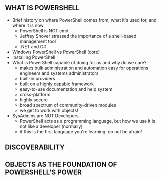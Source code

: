 ## WHAT IS POWERSHELL
- Brief history on where PowerShell comes from, what it's used for, and where it is now
  - PowerShell is NOT cmd
  - Jeffrey Snover stressed the importance of a shell-based management tool
  - .NET and C#
- Windows PowerShell vs PowerShell (core)
- Installing PowerShell
- What is PowerShell capable of doing for us and why do we care?
  - makes bulk administration and automation easy for operations engineers and systems administrators
  - built-in providers
  - built on a highly capable framework
  - easy-to-use documentation and help system
  - cross-platform
  - highly secure
  - broad spectrum of community-driven modules
  - we get to work with objects!
- SysAdmins are NOT Developers
  - PowerShell acts as a programming language, but how we use it is not like a developer (normally)
  - if this is the first language you're learning, do not be afraid!

## DISCOVERABILITY

## OBJECTS AS THE FOUNDATION OF POWERSHELL'S POWER